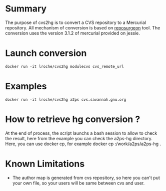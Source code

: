 # Summary
The purpose of cvs2hg is to convert a CVS repository to a Mercurial repository. 
All mechanism of conversion is based on [reposurgeon](http://www.catb.org/~esr/reposurgeon/) tool.
The conversion uses the version 3.1.2 of mercurial provided on jessie.


# Launch conversion
    docker run -it lroche/cvs2hg modulecvs cvs_remote_url

# Examples
    docker run -it lroche/cvs2hg a2ps cvs.savannah.gnu.org

# How to retrieve hg conversion ?

At the end of process, the script launchs a bash session to allow to check the result, here from the example you can check the a2ps-hg directory.
Here, you can use docker cp, for example
    docker cp <containerId>:/work/a2ps/a2ps-hg .

# Known Limitations

- The author map is generated from cvs repository, so here you can't put your own file, so your users will be same between cvs and user.
